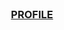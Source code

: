 <div align=center>

<!--
![kim's GitHub stats](https://github-readme-stats-git-masterrstaa-rickstaa.vercel.app/api?username=kyoungbinkim&show_icons=true&count_private=true)

[![Solved.ac
프로필](http://mazassumnida.wtf/api/generate_badge?boj=rudqls02)](https://solved.ac/rudqls02)
-->




</br>


### [  PROFILE  ](https://kyoungbinkim.github.io/profileweb/)


</div>





<!--
**kyoungbinkim/kyoungbinkim** is a ✨ _special_ ✨ repository because its `README.md` (this file) appears on your GitHub profile.

Here are some ideas to get you started:

- 🔭 I’m currently working on ...
- 🌱 I’m currently learning ...
- 👯 I’m looking to collaborate on ...
- 🤔 I’m looking for help with ...
- 💬 Ask me about ...
- 📫 How to reach me: ...
- 😄 Pronouns: ...
- ⚡ Fun fact: ...
-->
